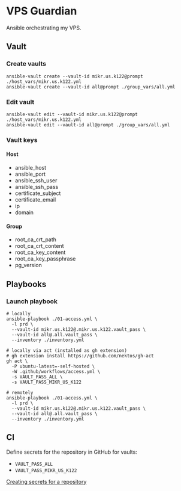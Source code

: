 # VPS Guardian

Ansible orchestrating my VPS.

## Vault

### Create vaults

```shell
ansible-vault create --vault-id mikr.us.k122@prompt ./host_vars/mikr.us.k122.yml
ansible-vault create --vault-id all@prompt ./group_vars/all.yml
```

### Edit vault

```shell
ansible-vault edit --vault-id mikr.us.k122@prompt ./host_vars/mikr.us.k122.yml
ansible-vault edit --vault-id all@prompt ./group_vars/all.yml
```

### Vault keys

#### Host
* ansible_host
* ansible_port
* ansible_ssh_user
* ansible_ssh_pass
* certificate_subject
* certificate_email
* ip
* domain

#### Group

* root_ca_crt_path
* root_ca_crt_content
* root_ca_key_content
* root_ca_key_passphrase
* pg_version

## Playbooks

### Launch playbook

```shell
# locally
ansible-playbook ./01-access.yml \
  -l prd \
  --vault-id mikr.us.k122@.mikr.us.k122.vault_pass \
  --vault-id all@.all.vault_pass \
  --inventory ./inventory.yml
```

```shell
# locally via act (installed as gh extension)
# gh extension install https://github.com/nektos/gh-act
gh act \
  -P ubuntu-latest=-self-hosted \ 
  -W .github/workflows/access.yml \
  -s VAULT_PASS_ALL \
  -s VAULT_PASS_MIKR_US_K122
```



```shell
# remotely
ansible-playbook ./01-access.yml \
  -l prd \
  --vault-id mikr.us.k122@.mikr.us.k122.vault_pass \
  --vault-id all@.all.vault_pass \
  --inventory ./inventory.yml
```

## CI

Define secrets for the repository in GitHub for vaults:

* `VAULT_PASS_ALL`
* `VAULT_PASS_MIKR_US_K122`

[Creating secrets for a repository](https://docs.github.com/en/actions/security-guides/using-secrets-in-github-actions#creating-secrets-for-a-repository)
